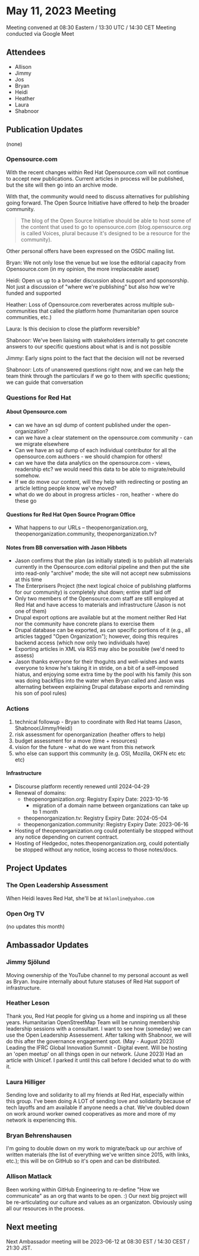 # May 11, 2023 Meeting

Meeting convened at 08:30 Eastern / 13:30 UTC / 14:30 CET
Meeting conducted via Google Meet

## Attendees

* Allison
* Jimmy
* Jos
* Bryan
* Heidi
* Heather
* Laura
* Shabnoor

## Publication Updates
(none)

### Opensource.com
With the recent changes within Red Hat Opensource.com will not continue to accept new publications. Current articles in process will be published, but the site will then go into an archive mode.

With that, the community would need to discuss alternatives for publishing going forward. The Open Source Initiative have offered to help the broader community.

> The blog of the Open Source Initiative should be able to host some of the content that used to go to opensource.com  (blog.opensource.org is called Voices, plural because it's designed to be a resource for the community).

Other personal offers have been expressed on the OSDC mailing list.

Bryan: We not only lose the venue but we lose the editorial capacity from Opensource.com (in my opinion, the more irreplaceable asset)

Heidi: Open us up to a broader discussion about support and sponsorship. Not just a discussion of "where we're publishing" but also how we're funded and supported

Heather: Loss of Opensource.com reverberates across multiple sub-communities that called the platform home (humanitarian open source communities, etc.)

Laura: Is this decision to close the platform reversible?

Shabnoor: We've been liaising with stakeholders internally to get concrete answers to our specific questions about what is and is not possible

Jimmy: Early signs point to the fact that the decision will not be reversed

Shabnoor: Lots of unanswered questions right now, and we can help the team think through the particulars if we go to them with specific questions; we can guide that conversation

### Questions for Red Hat

#### About Opensource.com

- can we have an sql dump of content published under the open-organization?
- can we have a clear statement on the opensource.com community - can we migrate elsewhere 
- Can we have an sql dump of each individual contributor for all the opensource.com authoers - we should champion for others!
- can we have the data analytics on the opensource.com - views, readership etc? we would need this data to be able to migrate/rebuild somehow. 
- If we do move our content, will they help with redirecting or posting an article letting people know we've moved?
- what do we do about in progress articles - ron, heather - where do these go

#### Questions for Red Hat Open Source Program Office

- What happens to our URLs – theopenorganization.org, theopenorganization.community, theopenorganization.tv?

#### Notes from BB conversation with Jason Hibbets

- Jason confirms that the plan (as initially stated) is to publish all materials currently in the Opensource.com editorial pipeline and then put the site into read-only "archive" mode; the site will not accept new submissions at this time
- The Enterprisers Project (the next logical choice of publishing platforms for our community) is completely shut down; entire staff laid off
- Only two members of the Opensource.com staff are still employed at Red Hat and have access to materials and infrastructure (Jason is not one of them) 
- Drupal export options are available but at the moment neither Red Hat nor the community have concrete plans to exercise them
- Drupal database can be exported, as can specific portions of it (e.g., all articles tagged "Open Organization"); however, doing this requires backend access (which now only two individuals have)
- Exporting articles in XML via RSS may also be possible (we'd need to assess)
- Jason thanks everyone for their thoguhts and well-wishes and wants everyone to know he's taking it in stride, on a bit of a self-imposed hiatus, and enjoying some extra time by the pool with his family (his son was doing backflips into the water when Bryan called and Jason was alternating between explaining Drupal database exports and reminding his son of pool rules)

### Actions
1. technical followup - Bryan to coordinate with Red Hat teams (Jason, Shabnoor/Jimmy/Heidi)
2. risk assessment for openorganization (heather offers to help)
3. budget assessment for a move (time + resources) 
4. vision for the future - what do we want from this network
5. who else can support this community (e.g. OSI, Mozilla, OKFN etc etc etc)


#### Infrastructure
- Discourse platform recently renewed until 2024-04-29
- Renewal of domains:
  - theopenorganization.org: Registry Expiry Date: 2023-10-16
      - migration of a domain name between organizations can take up to 1 month 
  - theopenorganization.tv: Registry Expiry Date: 2024-05-04
  - theopenorganization.community: Registry Expiry Date: 2023-06-16
- Hosting of theopenorganization.org could potentially be stopped without any notice depending on current contract.
- Hosting of Hedgedoc, notes.theopenorganization.org, could potentially be stopped without any notice, losing access to those notes/docs.

## Project Updates

### The Open Leadership Assessment
When Heidi leaves Red Hat, she'll be at `hklonline@yahoo.com`

### Open Org TV
(no updates this month)

## Ambassador Updates
### Jimmy Sjölund
Moving ownership of the YouTube channel to my personal account as well as Bryan. Inquire internally about future statuses of Red Hat support of infrastructure.

### Heather Leson
Thank you, Red Hat people for giving us a home and inspiring us all these years. 
Humanitarian OpenStreetMap Team will be running membership leadership sessions with a consultant. I want to see how (someday) we can use the Open Leadership Assessement. After talking with Shabnoor, we will do this after the governance engagement spot. (May - August 2023)
Leading the IFRC Global Innovation Summit - Digital event. Will be hosting an 'open meetup' on all things open in our network. (June 2023)
Had an article with Unicef. I parked it until this call before I decided what to do with it. 

### Laura Hilliger
Sending love and solidarity to all my friends at Red Hat, especially within this group. I've been doing A LOT of sending love and solidarity because of tech layoffs and am available if anyone needs a chat. We've doubled down on work around worker owned cooperatives as more and more of my network is experiencing this.

### Bryan Behrenshausen
I'm going to double down on my work to migrate/back up our archive of written materials (the list of everything we've written since 2015, with links, etc.); this will be on GitHub so it's open and can be distributed.

### Allison Matlack
Been working within GitHub Engineering to re-define "How we communicate" as an org that wants to be open. :) Our next big project will be re-articulating our culture and values as an organizaton. Obviously using all our resources in the process.

## Next meeting
Next Ambassador meeting will be 2023-06-12 at 08:30 EST / 14:30 CEST / 21:30 JST.
